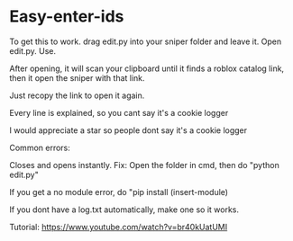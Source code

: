 # Easy-enter-ids
To get this to work. drag edit.py into your sniper folder and leave it.
Open edit.py.
Use.

After opening, it will scan your clipboard until it finds a roblox catalog link, then it open the sniper with that link.

Just recopy the link to open it again.

Every line is explained, so you cant say it's a cookie logger

I would appreciate a star so people dont say it's a cookie logger


Common errors: 

Closes and opens instantly. Fix: Open the folder in cmd, then do "python edit.py"

If you get a no module error, do "pip install (insert-module)

If you dont have a log.txt automatically, make one so it works.

Tutorial: https://www.youtube.com/watch?v=br40kUatUMI
